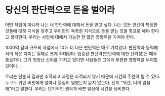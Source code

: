 # 당신의 판단력으로 돈을 벌어라

어떤 작업이 아니라 나는 내 판단력에 대해서 돈을 받고 싶다. 나는 모든 인간이 특정한 것들에 대해 지식을 갖추고 우리만의 독특한 지식으로 돈을 받는 것을 목표로 해야 한다고 생각한다. 우리는 사업에 대해서 가능한 한 많은 영향력을 가져야 한다.

1000억 달러 규모의 사업에서 10% 더 나은 판단력은 매우 가치있다. 판단력과 능력에서의 작은 차이는 실제로 크게 확대된다. 입증된 판단력(판단력에 대한 신뢰성)은 매우 중요하다. 그가 엄청난 신뢰를 가지고 있다면 사람들은 그에게 무한한 영향력을 부여할 것이다.

우리는 단순히 결과만 추적되고 과정은 추적되지 않기 때문에 시간의 주인이 될 수 있다. 누구도 워렌 버핏에게 얼마나 열심히 일했는지 묻지 않는다. 단지 "워렌, 너의 일을 해"라고 말한다. 우리는 단기적인 생각과 바쁜 일상에 시간을 낭비한다.
